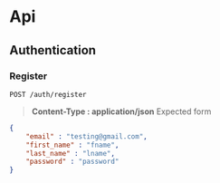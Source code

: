 # Api

## Authentication
### Register
```http
POST /auth/register
```
> **Content-Type : application/json**
Expected form
```json
{
    "email" : "testing@gmail.com",
    "first_name" : "fname",
    "last_name" : "lname",
    "password" : "password"
}
```

